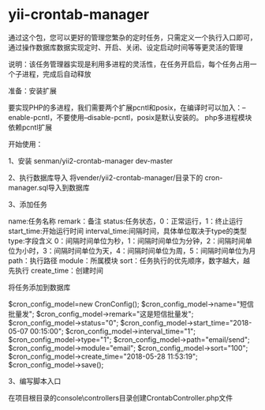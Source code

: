 # yii-crontab-manager


通过这个包，您可以更好的管理您繁杂的定时任务，只需定义一个执行入口即可，通过操作数据库数据实现定时、开启、关闭、设定启动时间等等更灵活的管理


说明：该任务管理器实现是利用多进程的灵活性，在任务开启后，每个任务占用一个子进程，完成后自动释放


准备：安装扩展

要实现PHP的多进程，我们需要两个扩展pcntl和posix，在编译时可以加入：–enable-pcntl，不要使用–disable-pcntl，posix是默认安装的。
php多进程模块依赖pcntl扩展



开始使用：


1、安装
 senman/yii2-crontab-manager dev-master
 
 
 
2、执行数据库导入
 将vender/yii2-crontab-manager/目录下的  cron-manager.sql导入到数据库
 
 
 
3、添加任务


 name:任务名称
 remark：备注
 status:任务状态，0：正常运行，1：终止运行
 start_time:开始运行时间
 interval_time:间隔时间，具体单位取决于type的类型
 type:字段含义  0：间隔时间单位为秒，1：间隔时间单位为分钟，2：间隔时间单位为小时，3：间隔时间单位为天，4：间隔时间单位为周，5：间隔时间单位为月
 path：执行路径
 module：所属模块
 sort：任务执行的优先顺序，数字越大，越先执行
 create_time：创建时间


将任务添加到数据库

   $cron_config_model=new CronConfig();
   $cron_config_model->name="短信批量发";
   $cron_config_model->remark="这是短信批量发";
   $cron_config_model->status="0";
   $cron_config_model->start_time="2018-05-07 00:15:00";
   $cron_config_model->interval_time="1";
   $cron_config_model->type="1";
   $cron_config_model->path="email/send";
   $cron_config_model->module="email";
   $cron_config_model->sort="100";
   $cron_config_model->create_time="2018-05-28 11:53:19";
   $cron_config_model->save();
 
 
3、编写脚本入口

在项目根目录的console\controllers目录创建CrontabController.php文件


<?php
  namespace console\controllers;
  
  use Crontab\models\CronConfig;
  use yii\console\Controller;
  
  class CrontabController extends Controller
  {
      /**
       * php yii crontab/crontab
       * 定时任务执行入口
       */
      public function actionCrontab()
      {
          CronConfig::run();
      }
  
  
  }
  
   
4、执行任务

   执行命令：php yii crontab/crontab
   即可开始按照预设条件进行任务处理
   
   
5、建议将该命令加入到linux的定时任务任务中，根据需要设定运行间隔时间，例如1分钟跑一次


6、如有任何疑问欢迎加入QQ群：338461207 进行交流


      
   
   
    
